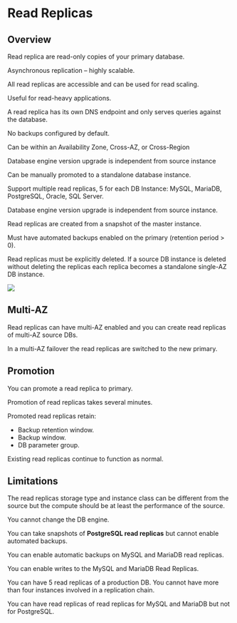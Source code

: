 # Read Replicas

## Overview

Read replica are read-only copies of your primary database.

Asynchronous replication – highly scalable.

All read replicas are accessible and can be used for read scaling.

Useful for read-heavy applications.

A read replica has its own DNS endpoint and only serves queries against the database.

No backups configured by default.

Can be within an Availability Zone, Cross-AZ, or Cross-Region

Database engine version upgrade is independent from source instance

Can be manually promoted to a standalone database instance.

Support multiple read replicas, 5 for each DB Instance: MySQL, MariaDB, PostgreSQL, Oracle, SQL Server.

Database engine version upgrade is independent from source instance.

Read replicas are created from a snapshot of the master instance.

Must have automated backups enabled on the primary (retention period > 0).

Read replicas must be explicitly deleted. If a source DB instance is deleted without deleting the replicas each replica becomes a standalone single-AZ DB instance.

![](https://digitalcloud.training/wp-content/uploads/2022/01/amazon-rds-read-replicas.jpeg)


## Multi-AZ

Read replicas can have multi-AZ enabled and you can create read replicas of multi-AZ source DBs.

In a multi-AZ failover the read replicas are switched to the new primary.


## Promotion

You can promote a read replica to primary.

Promotion of read replicas takes several minutes.

Promoted read replicas retain:
- Backup retention window.
- Backup window.
- DB parameter group.

Existing read replicas continue to function as normal.


## Limitations

The read replicas storage type and instance class can be different from the source but the compute should be at least the performance of the source.

You cannot change the DB engine.

You can take snapshots of **PostgreSQL read replicas** but cannot enable automated backups.

You can enable automatic backups on MySQL and MariaDB read replicas.

You can enable writes to the MySQL and MariaDB Read Replicas.

You can have 5 read replicas of a production DB. You cannot have more than four instances involved in a replication chain.

You can have read replicas of read replicas for MySQL and MariaDB but not for PostgreSQL.
